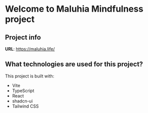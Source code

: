 # Welcome to Maluhia Mindfulness project

## Project info

**URL**: https://maluhia.life/

## What technologies are used for this project?

This project is built with:

- Vite
- TypeScript
- React
- shadcn-ui
- Tailwind CSS
